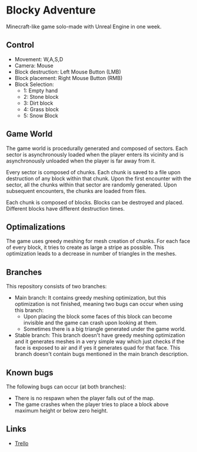 # Blocky Adventure
Minecraft-like game solo-made with Unreal Engine in one week.

## Control
- Movement: W,A,S,D
- Camera: Mouse
- Block destruction: Left Mouse Button (LMB)
- Block placement: Right Mouse Button (RMB)
- Block Selection:
  - 1: Empty hand
  - 2: Stone block
  - 3: Dirt block
  - 4: Grass block
  - 5: Snow Block

## Game World
The game world is procedurally generated and composed of sectors. Each sector is asynchronously loaded when the player enters its vicinity and is asynchronously unloaded when the player is far away from it.

Every sector is composed of chunks. Each chunk is saved to a file upon destruction of any block within that chunk. Upon the first encounter with the sector, all the chunks within that sector are randomly generated. Upon subsequent encounters, the chunks are loaded from files.

Each chunk is composed of blocks. Blocks can be destroyed and placed. Different blocks have different destruction times.

## Optimalizations
The game uses greedy meshing for mesh creation of chunks. For each face of every block, it tries to create as large a stripe as possible. This optimization leads to a decrease in number of triangles in the meshes.

## Branches
This repository consists of two branches:
- Main branch: It contains greedy meshing optimization, but this optimization is not finished, meaning two bugs can occur when using this branch:
  - Upon placing the block some faces of this block can become invisible and the game can crash upon looking at them.
  - Sometimes there is a big triangle generated under the game world.
- Stable branch: This branch doesn't have greedy meshing optimization and it generates meshes in a very simple way which just checks if the face is exposed to air and if yes it generates quad for that face. This branch doesn't contain bugs mentioned in the main branch description.

## Known bugs
The following bugs can occur (at both branches):
- There is no respawn when the player falls out of the map.
- The game crashes when the player tries to place a block above maximum height or below zero height.

## Links
- [Trello](https://trello.com/b/xAdQrWXY/blocky-adventure)
